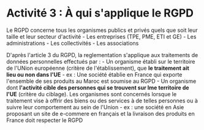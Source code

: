 # Activité 3 : À qui s'applique le RGPD

Le RGPD concerne tous les organismes publics et privés quels que soit leur taille et leur secteur d'activité
    - Les entreprises (TPE, PME, ETI et GE)
    - Les administrations
    - Les collectivités
    - Les associations

D'après l'article 3 du RGPD, la reglementation s'applique aux traitements de données personnelles effectués par :
    - Un organisme établi sur le territoire de l'UNion européenne (critère de l'établissement), que **le traitement ait lieu ou non dans l'UE**
        - ex : Une société établie en France qui exporte l'ensemble de ses produits au Maroc est soumise au RGPD
    - Un organisme dont **l'activité cible des personnes qui se trouvent sur lme territoire de l'UE** (critère du ciblage). Les organismes sont concernés lorsque le traitement vise à offrir des biens ou des services à de telles personnes ou à suivre leur comportement au sein de l'Union
        - ex : une société en Asie proposant un site de e-commere en français et la livraison des produits en France doit respecter le RGPD